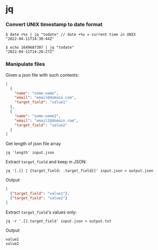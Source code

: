 # jq

### Convert UNIX timestamp to date format
```shell
$ date +%s | jq "todate" // date +%s = current time in UNIX
"2022-04-11T14:30:44Z"

$ echo 1649687307 | jq "todate"
"2022-04-11T14:28:27Z"
```

### Manipulate files

Given a json file with such contents:

```json
[
  {
    "name": "some-name",
    "email": "email@domain.com",
    "target_field": "value1"
  },
  {
    "name": "some-name2",
    "email": "email2@domain.com",
    "target_field": "value2"
  }
]
```

Get length of json file array

```shell
jq 'length' input.json
```

Extract `target_field` and keep in JSON:

```shell
jq '[.[] | {target_field: .target_field}]' input.json > output.json
```

Output
```json
[
  {"target_field": "value1"},
  {"target_field": "value2"}
]
```

Extract `target_field`'s values only:

```shell
jq -r '.[].target_field' input.json > output.txt
```

Output
```
value1
value2
```
